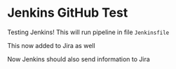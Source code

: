 # Jenkins GitHub Test

Testing Jenkins!
This will run pipeline in file `Jenkinsfile`

This now added to Jira as well

Now Jenkins should also send information to Jira
